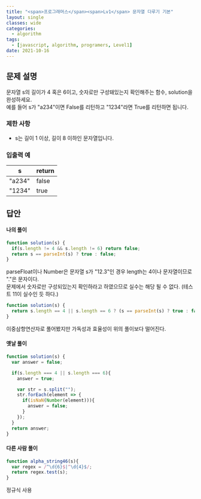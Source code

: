 ```yaml
---
title: "<span>프로그래머스</span><span>Lv1</span> 문자열 다루기 기본"
layout: single
classes: wide
categories:
  - algorithm
tags:
  - [javascript, algorithm, programers, Level1]
date: 2021-10-16
---
```


## 문제 설명
문자열 s의 길이가 4 혹은 6이고, 숫자로만 구성돼있는지 확인해주는 함수, solution을 완성하세요.  
예를 들어 s가 "a234"이면 False를 리턴하고 "1234"라면 True를 리턴하면 됩니다.

### 제한 사항
* s는 길이 1 이상, 길이 8 이하인 문자열입니다.

### 입출력 예

|s|return|
|-|-|
|"a234"|false|
|"1234"|true|

## 답안
#### 나의 풀이
```javascript
function solution(s) {
  if(s.length != 4 && s.length != 6) return false;
  return s == parseInt(s) ? true : false;
}
```
parseFloat이나 Number은 문자열 s가 "12.3"인 경우 length는 4이나 문자열이므로 "."은 문자이다.  
문제에서 숫자로만 구성되있는지 확인하라고 하였으므로 실수는 해당 될 수 없다. (테스트 11이 실수인 듯 하다.)
```javascript
function solution(s) {
  return s.length == 4 || s.length == 6 ? (s == parseInt(s) ? true : false) : false);
}
```
이중삼항연산자로 풀어봤지만 가독성과 효율성이 위의 풀이보다 떨어진다.

#### 옛날 풀이
```javascript
function solution(s) {
  var answer = false;

  if(s.length === 4 || s.length === 6){
    answer = true;

    var str = s.split("");
    str.forEach(element => {
      if(isNaN(Number(element))){
        answer = false;
      }
    });
  }
  return answer;
}
```

#### 다른 사람 풀이
```javascript
function alpha_string46(s){
  var regex = /^\d{6}$|^\d{4}$/;
  return regex.test(s);
}
```
정규식 사용